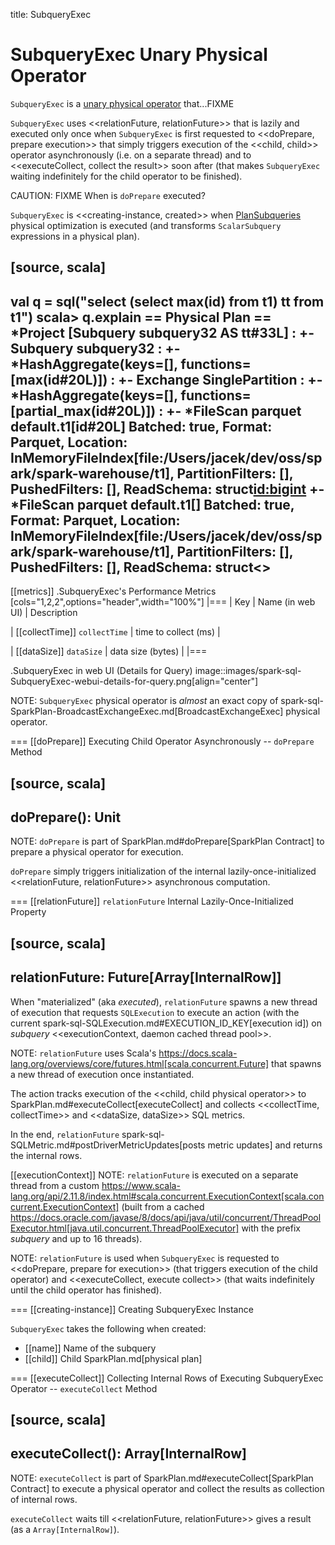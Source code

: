 title: SubqueryExec

# SubqueryExec Unary Physical Operator

`SubqueryExec` is a [unary physical operator](UnaryExecNode.md) that...FIXME

`SubqueryExec` uses <<relationFuture, relationFuture>> that is lazily and executed only once when `SubqueryExec`  is first requested to <<doPrepare, prepare execution>> that simply triggers execution of the <<child, child>> operator asynchronously (i.e. on a separate thread) and to <<executeCollect, collect the result>> soon after (that makes `SubqueryExec` waiting indefinitely for the child operator to be finished).

CAUTION: FIXME When is `doPrepare` executed?

`SubqueryExec` is <<creating-instance, created>> when [PlanSubqueries](../physical-optimizations/PlanSubqueries.md) physical optimization is executed (and transforms `ScalarSubquery` expressions in a physical plan).

[source, scala]
----
val q = sql("select (select max(id) from t1) tt from t1")
scala> q.explain
== Physical Plan ==
*Project [Subquery subquery32 AS tt#33L]
:  +- Subquery subquery32
:     +- *HashAggregate(keys=[], functions=[max(id#20L)])
:        +- Exchange SinglePartition
:           +- *HashAggregate(keys=[], functions=[partial_max(id#20L)])
:              +- *FileScan parquet default.t1[id#20L] Batched: true, Format: Parquet, Location: InMemoryFileIndex[file:/Users/jacek/dev/oss/spark/spark-warehouse/t1], PartitionFilters: [], PushedFilters: [], ReadSchema: struct<id:bigint>
+- *FileScan parquet default.t1[] Batched: true, Format: Parquet, Location: InMemoryFileIndex[file:/Users/jacek/dev/oss/spark/spark-warehouse/t1], PartitionFilters: [], PushedFilters: [], ReadSchema: struct<>
----

[[metrics]]
.SubqueryExec's Performance Metrics
[cols="1,2,2",options="header",width="100%"]
|===
| Key
| Name (in web UI)
| Description

| [[collectTime]] `collectTime`
| time to collect (ms)
|

| [[dataSize]] `dataSize`
| data size (bytes)
|
|===

.SubqueryExec in web UI (Details for Query)
image::images/spark-sql-SubqueryExec-webui-details-for-query.png[align="center"]

NOTE: `SubqueryExec` physical operator is _almost_ an exact copy of spark-sql-SparkPlan-BroadcastExchangeExec.md[BroadcastExchangeExec] physical operator.

=== [[doPrepare]] Executing Child Operator Asynchronously -- `doPrepare` Method

[source, scala]
----
doPrepare(): Unit
----

NOTE: `doPrepare` is part of SparkPlan.md#doPrepare[SparkPlan Contract] to prepare a physical operator for execution.

`doPrepare` simply triggers initialization of the internal lazily-once-initialized <<relationFuture, relationFuture>> asynchronous computation.

=== [[relationFuture]] `relationFuture` Internal Lazily-Once-Initialized Property

[source, scala]
----
relationFuture: Future[Array[InternalRow]]
----

When "materialized" (aka _executed_), `relationFuture` spawns a new thread of execution that requests `SQLExecution` to execute an action (with the current spark-sql-SQLExecution.md#EXECUTION_ID_KEY[execution id]) on *subquery* <<executionContext, daemon cached thread pool>>.

NOTE: `relationFuture` uses Scala's https://docs.scala-lang.org/overviews/core/futures.html[scala.concurrent.Future] that spawns a new thread of execution once instantiated.

The action tracks execution of the <<child, child physical operator>> to SparkPlan.md#executeCollect[executeCollect] and collects <<collectTime, collectTime>> and <<dataSize, dataSize>> SQL metrics.

In the end, `relationFuture` spark-sql-SQLMetric.md#postDriverMetricUpdates[posts metric updates] and returns the internal rows.

[[executionContext]]
NOTE: `relationFuture` is executed on a separate thread from a custom https://www.scala-lang.org/api/2.11.8/index.html#scala.concurrent.ExecutionContext[scala.concurrent.ExecutionContext] (built from a cached https://docs.oracle.com/javase/8/docs/api/java/util/concurrent/ThreadPoolExecutor.html[java.util.concurrent.ThreadPoolExecutor] with the prefix *subquery* and up to 16 threads).

NOTE: `relationFuture` is used when `SubqueryExec` is requested to <<doPrepare, prepare for execution>> (that triggers execution of the child operator) and <<executeCollect, execute collect>> (that waits indefinitely until the child operator has finished).

=== [[creating-instance]] Creating SubqueryExec Instance

`SubqueryExec` takes the following when created:

* [[name]] Name of the subquery
* [[child]] Child SparkPlan.md[physical plan]

=== [[executeCollect]] Collecting Internal Rows of Executing SubqueryExec Operator -- `executeCollect` Method

[source, scala]
----
executeCollect(): Array[InternalRow]
----

NOTE: `executeCollect` is part of SparkPlan.md#executeCollect[SparkPlan Contract] to execute a physical operator and collect the results as collection of internal rows.

`executeCollect` waits till <<relationFuture, relationFuture>> gives a result (as a `Array[InternalRow]`).
